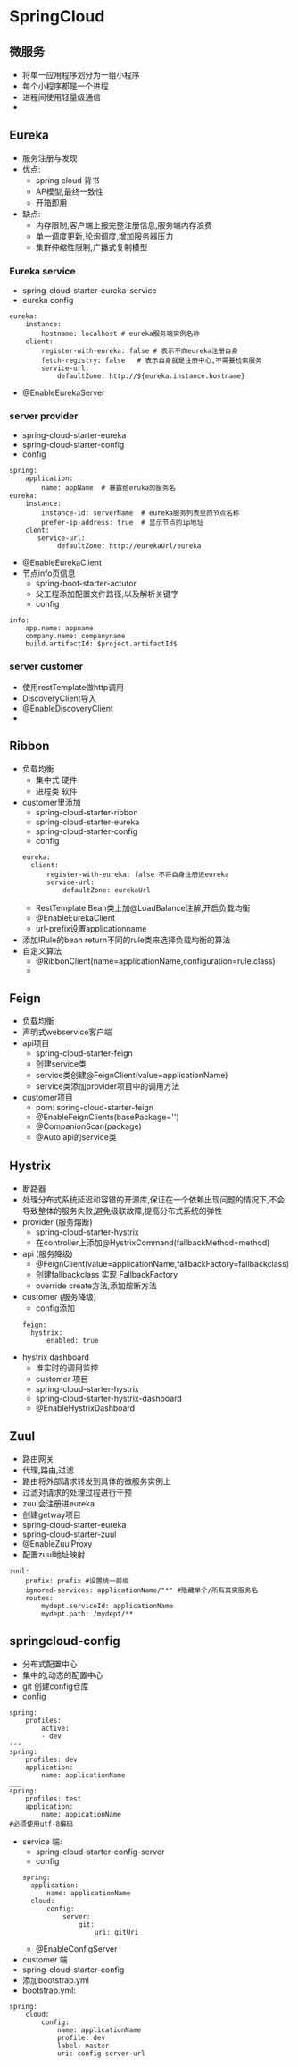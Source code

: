 # SpringCloud
## 微服务
- 将单一应用程序划分为一组小程序
- 每个小程序都是一个进程
- 进程间使用轻量级通信
- 
## Eureka
- 服务注册与发现
- 优点:
  - spring cloud 背书
  - AP模型,最终一致性
  - 开箱即用
- 缺点:
  - 内存限制,客户端上报完整注册信息,服务端内存浪费
  - 单一调度更新,轮询调度,增加服务器压力
  - 集群伸缩性限制,广播式复制模型
### Eureka service
- spring-cloud-starter-eureka-service
- eureka config
```
eureka:
    instance:
        hostname: localhost # eureka服务端实例名称
    client:
        register-with-eureka: false # 表示不向eureka注册自身
        fetch-registry: false   # 表示自身就是注册中心,不需要检索服务
        service-url:
            defaultZone: http://${eureka.instance.hostname}
```
- @EnableEurekaServer
### server provider
- spring-cloud-starter-eureka
- spring-cloud-starter-config
- config
```
spring:
    application:
        name: appName  # 暴露给eruka的服务名
eureka:
    instance: 
        instance-id: serverName  # eureka服务列表里的节点名称
        prefer-ip-address: true  # 显示节点的ip地址
    clent:
       service-url:
            defaultZone: http://eurekaUrl/eureka 
```
- @EnableEurekaClient
- 节点info页信息
  - spring-boot-starter-actutor
  - 父工程添加配置文件路径,以及解析关键字
  - config
```
info:
    app.name: appname
    company.name: companyname
    build.artifactId: $project.artifactId$
```
### server customer
- 使用restTemplate做http调用
- DiscoveryClient导入
- @EnableDiscoveryClient
- 

## Ribbon
- 负载均衡
  - 集中式 硬件
  - 进程类 软件   
- customer里添加
  - spring-cloud-starter-ribbon
  - spring-cloud-starter-eureka
  - spring-cloud-starter-config
  - config
  ```
  eureka:
    client:
        register-with-eureka: false 不将自身注册进eureka
        service-url:
            defaultZone: eurekaUrl
  ```
  - RestTemplate Bean类上加@LoadBalance注解,开启负载均衡
  - @EnableEurekaClient
  - url-prefix设置applicationname
- 添加IRule的bean return不同的rule类来选择负载均衡的算法
- 自定义算法
  - @RibbonClient(name=applicationName,configuration=rule.class)
  - 
## Feign
- 负载均衡
- 声明式webservice客户端
- api项目
  - spring-cloud-starter-feign
  - 创建service类
  - service类创建@FeignClient(value=applicationName)
  - service类添加provider项目中的调用方法
- customer项目
  - pom: spring-cloud-starter-feign
  - @EnableFeignClients(basePackage='')
  - @CompanionScan(package)
  - @Auto api的service类
## Hystrix
- 断路器
- 处理分布式系统延迟和容错的开源库,保证在一个依赖出现问题的情况下,不会导致整体的服务失败,避免级联故障,提高分布式系统的弹性
- provider (服务熔断)
  - spring-cloud-starter-hystrix
  - 在controller上添加@HystrixCommand(fallbackMethod=method)
- api (服务降级)
  - @FeignClient(value=applicationName,fallbackFactory=fallbackclass)
  - 创建fallbackclass 实现 FallbackFactory<serviceclass>
  - override create方法,添加熔断方法
- customer (服务降级)
  - config添加
  ```
  feign:
    hystrix:
        enabled: true
  ```
- hystrix dashboard
  - 准实时的调用监控
  - customer 项目
  - spring-cloud-starter-hystrix
  - spring-cloud-starter-hystrix-dashboard
  - @EnableHystrixDashboard
## Zuul 
- 路由网关
- 代理,路由,过滤
- 路由将外部请求转发到具体的微服务实例上
- 过滤对请求的处理过程进行干预
- zuul会注册进eureka
- 创建getway项目
- spring-cloud-starter-eureka
- spring-cloud-starter-zuul
- @EnableZuulProxy
- 配置zuul地址映射
```
zuul:
    prefix: prefix #设置统一前缀
    ignored-services: applicationName/"*" #隐藏单个/所有真实服务名
    routes:
        mydept.serviceId: applicationName
        mydept.path: /mydept/**
```
## springcloud-config
- 分布式配置中心
- 集中的,动态的配置中心
- git 创建config仓库
- config 
```
spring:
    profiles:
        active:
        - dev
---
spring:
    profiles: dev
    application:
        name: applicationName
___
spring:
    profiles: test
    application:
        name: appicationName
#必须使用utf-8编码
```
- service 端:
  - spring-cloud-starter-config-server
  - config
  ```
  spring:
    application:
        name: applicationName
    cloud:
        config:
            server:
                git:
                    uri: gitUri
  ```
  - @EnableConfigServer
- customer 端
- spring-cloud-starter-config
- 添加bootstrap.yml
- bootstrap.yml:
```
spring:
    cloud:
        config:
            name: applicationName
            profile: dev
            label: master
            uri: config-server-url
```

